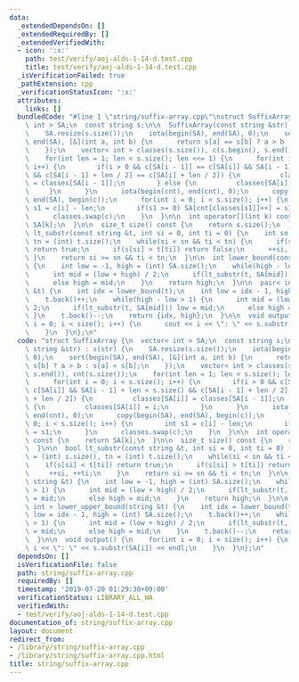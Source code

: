 ```yaml
---
data:
  _extendedDependsOn: []
  _extendedRequiredBy: []
  _extendedVerifiedWith:
  - icon: ':x:'
    path: test/verify/aoj-alds-1-14-d.test.cpp
    title: test/verify/aoj-alds-1-14-d.test.cpp
  _isVerificationFailed: true
  _pathExtension: cpp
  _verificationStatusIcon: ':x:'
  attributes:
    links: []
  bundledCode: "#line 1 \"string/suffix-array.cpp\"\nstruct SuffixArray {\n  vector<\
    \ int > SA;\n  const string s;\n\n  SuffixArray(const string &str) : s(str) {\n\
    \    SA.resize(s.size());\n    iota(begin(SA), end(SA), 0);\n    sort(begin(SA),\
    \ end(SA), [&](int a, int b) {\n      return s[a] == s[b] ? a > b : s[a] < s[b];\n\
    \    });\n    vector< int > classes(s.size()), c(s.begin(), s.end()), cnt(s.size());\n\
    \    for(int len = 1; len < s.size(); len <<= 1) {\n      for(int i = 0; i < s.size();\
    \ i++) {\n        if(i > 0 && c[SA[i - 1]] == c[SA[i]] && SA[i - 1] + len < s.size()\
    \ && c[SA[i - 1] + len / 2] == c[SA[i] + len / 2]) {\n          classes[SA[i]]\
    \ = classes[SA[i - 1]];\n        } else {\n          classes[SA[i]] = i;\n   \
    \     }\n      }\n      iota(begin(cnt), end(cnt), 0);\n      copy(begin(SA),\
    \ end(SA), begin(c));\n      for(int i = 0; i < s.size(); i++) {\n        int\
    \ s1 = c[i] - len;\n        if(s1 >= 0) SA[cnt[classes[s1]]++] = s1;\n      }\n\
    \      classes.swap(c);\n    }\n  }\n\n  int operator[](int k) const {\n    return\
    \ SA[k];\n  }\n\n  size_t size() const {\n    return s.size();\n  }\n\n  bool\
    \ lt_substr(const string &t, int si = 0, int ti = 0) {\n    int sn = (int) s.size(),\
    \ tn = (int) t.size();\n    while(si < sn && ti < tn) {\n      if(s[si] < t[ti])\
    \ return true;\n      if(s[si] > t[ti]) return false;\n      ++si, ++ti;\n   \
    \ }\n    return si >= sn && ti < tn;\n  }\n\n  int lower_bound(const string &t)\
    \ {\n    int low = -1, high = (int) SA.size();\n    while(high - low > 1) {\n\
    \      int mid = (low + high) / 2;\n      if(lt_substr(t, SA[mid])) low = mid;\n\
    \      else high = mid;\n    }\n    return high;\n  }\n\n  pair< int, int > lower_upper_bound(string\
    \ &t) {\n    int idx = lower_bound(t);\n    int low = idx - 1, high = (int) SA.size();\n\
    \    t.back()++;\n    while(high - low > 1) {\n      int mid = (low + high) /\
    \ 2;\n      if(lt_substr(t, SA[mid])) low = mid;\n      else high = mid;\n   \
    \ }\n    t.back()--;\n    return {idx, high};\n  }\n\n  void output() {\n    for(int\
    \ i = 0; i < size(); i++) {\n      cout << i << \": \" << s.substr(SA[i]) << endl;\n\
    \    }\n  }\n};\n"
  code: "struct SuffixArray {\n  vector< int > SA;\n  const string s;\n\n  SuffixArray(const\
    \ string &str) : s(str) {\n    SA.resize(s.size());\n    iota(begin(SA), end(SA),\
    \ 0);\n    sort(begin(SA), end(SA), [&](int a, int b) {\n      return s[a] ==\
    \ s[b] ? a > b : s[a] < s[b];\n    });\n    vector< int > classes(s.size()), c(s.begin(),\
    \ s.end()), cnt(s.size());\n    for(int len = 1; len < s.size(); len <<= 1) {\n\
    \      for(int i = 0; i < s.size(); i++) {\n        if(i > 0 && c[SA[i - 1]] ==\
    \ c[SA[i]] && SA[i - 1] + len < s.size() && c[SA[i - 1] + len / 2] == c[SA[i]\
    \ + len / 2]) {\n          classes[SA[i]] = classes[SA[i - 1]];\n        } else\
    \ {\n          classes[SA[i]] = i;\n        }\n      }\n      iota(begin(cnt),\
    \ end(cnt), 0);\n      copy(begin(SA), end(SA), begin(c));\n      for(int i =\
    \ 0; i < s.size(); i++) {\n        int s1 = c[i] - len;\n        if(s1 >= 0) SA[cnt[classes[s1]]++]\
    \ = s1;\n      }\n      classes.swap(c);\n    }\n  }\n\n  int operator[](int k)\
    \ const {\n    return SA[k];\n  }\n\n  size_t size() const {\n    return s.size();\n\
    \  }\n\n  bool lt_substr(const string &t, int si = 0, int ti = 0) {\n    int sn\
    \ = (int) s.size(), tn = (int) t.size();\n    while(si < sn && ti < tn) {\n  \
    \    if(s[si] < t[ti]) return true;\n      if(s[si] > t[ti]) return false;\n \
    \     ++si, ++ti;\n    }\n    return si >= sn && ti < tn;\n  }\n\n  int lower_bound(const\
    \ string &t) {\n    int low = -1, high = (int) SA.size();\n    while(high - low\
    \ > 1) {\n      int mid = (low + high) / 2;\n      if(lt_substr(t, SA[mid])) low\
    \ = mid;\n      else high = mid;\n    }\n    return high;\n  }\n\n  pair< int,\
    \ int > lower_upper_bound(string &t) {\n    int idx = lower_bound(t);\n    int\
    \ low = idx - 1, high = (int) SA.size();\n    t.back()++;\n    while(high - low\
    \ > 1) {\n      int mid = (low + high) / 2;\n      if(lt_substr(t, SA[mid])) low\
    \ = mid;\n      else high = mid;\n    }\n    t.back()--;\n    return {idx, high};\n\
    \  }\n\n  void output() {\n    for(int i = 0; i < size(); i++) {\n      cout <<\
    \ i << \": \" << s.substr(SA[i]) << endl;\n    }\n  }\n};\n"
  dependsOn: []
  isVerificationFile: false
  path: string/suffix-array.cpp
  requiredBy: []
  timestamp: '2019-07-20 01:29:30+09:00'
  verificationStatus: LIBRARY_ALL_WA
  verifiedWith:
  - test/verify/aoj-alds-1-14-d.test.cpp
documentation_of: string/suffix-array.cpp
layout: document
redirect_from:
- /library/string/suffix-array.cpp
- /library/string/suffix-array.cpp.html
title: string/suffix-array.cpp
---
```

